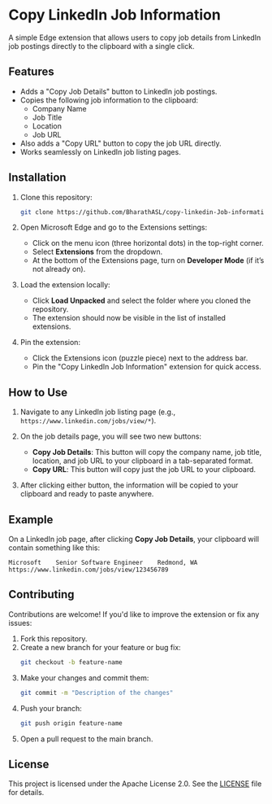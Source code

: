 # Copy LinkedIn Job Information

A simple Edge extension that allows users to copy job details from LinkedIn job postings directly to the clipboard with a single click.

## Features

- Adds a "Copy Job Details" button to LinkedIn job postings.
- Copies the following job information to the clipboard:
  - Company Name
  - Job Title
  - Location
  - Job URL
- Also adds a "Copy URL" button to copy the job URL directly.
- Works seamlessly on LinkedIn job listing pages.

## Installation

1. Clone this repository:

   ```bash
   git clone https://github.com/BharathASL/copy-linkedin-Job-information.git
   ```

2. Open Microsoft Edge and go to the Extensions settings:

   - Click on the menu icon (three horizontal dots) in the top-right corner.
   - Select **Extensions** from the dropdown.
   - At the bottom of the Extensions page, turn on **Developer Mode** (if it’s not already on).

3. Load the extension locally:

   - Click **Load Unpacked** and select the folder where you cloned the repository.
   - The extension should now be visible in the list of installed extensions.

4. Pin the extension:

   - Click the Extensions icon (puzzle piece) next to the address bar.
   - Pin the "Copy LinkedIn Job Information" extension for quick access.

## How to Use

1. Navigate to any LinkedIn job listing page (e.g., `https://www.linkedin.com/jobs/view/*`).
   
2. On the job details page, you will see two new buttons:
   - **Copy Job Details**: This button will copy the company name, job title, location, and job URL to your clipboard in a tab-separated format.
   - **Copy URL**: This button will copy just the job URL to your clipboard.

3. After clicking either button, the information will be copied to your clipboard and ready to paste anywhere.

## Example

On a LinkedIn job page, after clicking **Copy Job Details**, your clipboard will contain something like this:

```
Microsoft    Senior Software Engineer    Redmond, WA    https://www.linkedin.com/jobs/view/123456789
```

## Contributing

Contributions are welcome! If you'd like to improve the extension or fix any issues:

1. Fork this repository.
2. Create a new branch for your feature or bug fix:
   ```bash
   git checkout -b feature-name
   ```
3. Make your changes and commit them:
   ```bash
   git commit -m "Description of the changes"
   ```
4. Push your branch:
   ```bash
   git push origin feature-name
   ```
5. Open a pull request to the main branch.

## License

This project is licensed under the Apache License 2.0. See the [LICENSE](LICENSE) file for details.